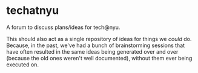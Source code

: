 techatnyu
=========

A forum to discuss plans/ideas for tech@nyu. 

This should also act as a single repository of ideas for things we *could* do. Because, in the past, we've had a bunch of brainstorming sessions that have often resulted in the same ideas being generated over and over (because the old ones weren't well documented), without them ever being executed on.
